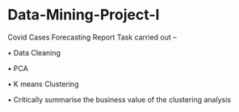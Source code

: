 # Data-Mining-Project-I
Covid Cases Forecasting Report
Task carried out – 

•	Data Cleaning

•	PCA

•	K means Clustering

•	Critically summarise the business value of the clustering analysis 

